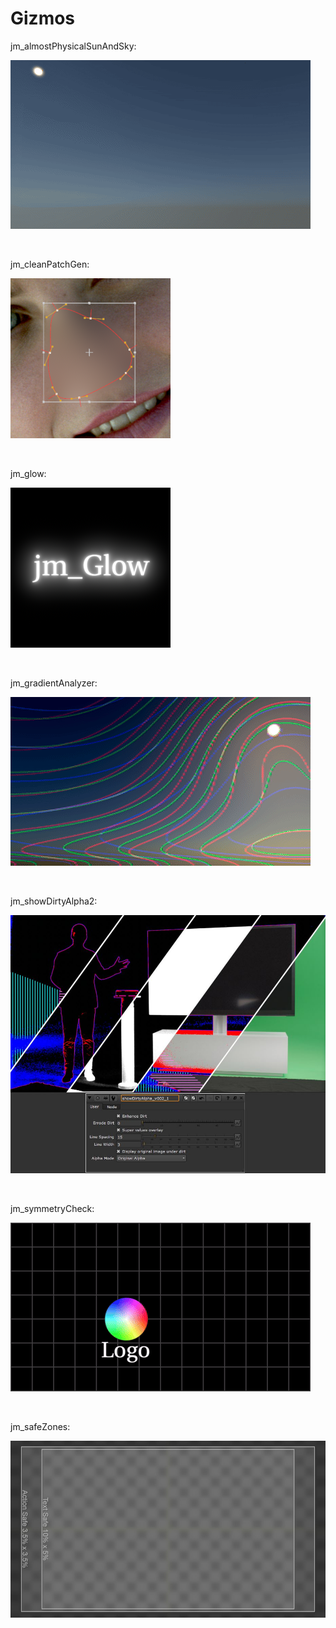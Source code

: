 # Gizmos


jm_almostPhysicalSunAndSky:
<p align="left">
<img src="jm_almostPhysicalSunAndSky\jm_almostPhysicalSunAndSky.gif">
</p>
<br>


jm_cleanPatchGen:
<p align="left">
<img src="jm_cleanPatchGen\jm_cleanPatchGen.png">
</p>
<br>


jm_glow:
<p align="left">
<img src="jm_glow\jm_glow.png">
</p>
<br>


jm_gradientAnalyzer:
<p align="left">
<img src="jm_gradientAnalyzer\jm_gradientAnalyzer.gif">
</p>
<br>


jm_showDirtyAlpha2:
<p align="left">
<img src="jm_showDirtyAlpha2\jm_showDirtyAlpha2.jpg">
</p>
<br>


jm_symmetryCheck:
<p align="left">
<img src="jm_symmetryCheck\jm_symmetryCheck.gif">
</p>
<br>


jm_safeZones:
<p align="left">
<img src="jm_safeZones\jm_safeZones.jpg">
</p>
<br>








